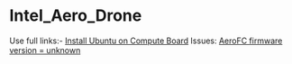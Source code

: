 # Intel_Aero_Drone
Use full links:-
[Install Ubuntu on Compute Board](https://github.com/intel-aero/meta-intel-aero/wiki/90-(References)-OS-user-Installation)
Issues:
[AeroFC firmware version = unknown](https://github.com/intel-aero/packages/issues/37)
